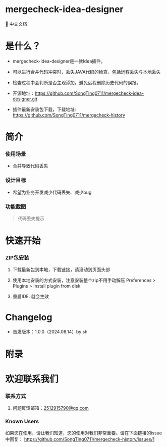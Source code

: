 # mergecheck-idea-designer

📖 中文文档

# 是什么？

* mergecheck-idea-designer是一款Idea插件。
* 可以进行合并代码冲突时，丢失JAVA代码的检查，包括远程丢失与本地丢失
* 检查过程中会判断是否主观添加，避免远程删除历史代码的误报。

* 开源地址：https://github.com/SongTing0711/mergecheck-idea-designer.git

* 插件最新安装包下载，下载地址:
  https://github.com/SongTing0711/mergecheck-history

# 简介

### 使用场景

* 合并导致代码丢失

### 设计目标

* 希望为业务开发减少代码丢失、减少bug

### 功能截图

> 代码丢失提示

# 快速开始

### ZIP包安装

1. 下载最新包到本地，下载链接，请滚动到页面头部
2. 使用本地安装的方式安装，注意安装整个zip不用手动解压 Preferences > Plugins > Install plugin from disk

3. 重启IDE. 就会生效

# Changelog

* 首发版本：1.0.0（2024.08.14）by sh

# 附录

# 欢迎联系我们

### 联系方式

1. 问题反馈邮箱：2512915790@qq.com

### Known Users

如果您在使用，请让我们知道，您的使用对我们非常重要。请在下面链接的issue中回复：
https://github.com/SongTing0711/mergecheck-history/issues/1
